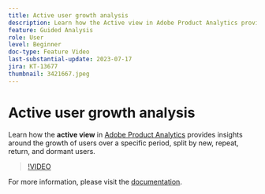 ```yaml
---
title: Active user growth analysis
description: Learn how the Active view in Adobe Product Analytics provides insights around the growth of users over a specific period, split by new, repeat, return, and dormant users.
feature: Guided Analysis
role: User
level: Beginner
doc-type: Feature Video
last-substantial-update: 2023-07-17
jira: KT-13677
thumbnail: 3421667.jpeg
---
```


# Active user growth analysis

Learn how the **active view** in [Adobe Product Analytics](../../adobe-product-analytics/adobe-product-analytics-overview.md) provides insights around the growth of users over a specific period, split by new, repeat, return, and dormant users.

>[!VIDEO](https://video.tv.adobe.com/v/3421667/?learn=on)

For more information, please visit the [documentation](https://experienceleague.adobe.com/docs/analytics-platform/using/guided-analysis/user-growth/active.html).
